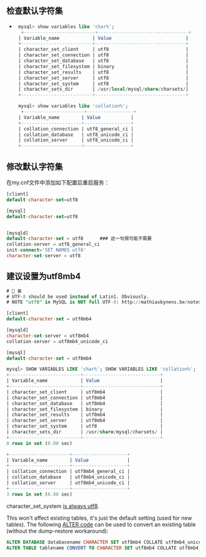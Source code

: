 ## 检查默认字符集

- ```sql
   mysql> show variables like 'char%';
    +--------------------------+---------------------------------+
   | Variable_name            | Value                           |
   +--------------------------+---------------------------------+
   | character_set_client     | utf8                            |
   | character_set_connection | utf8                            |
   | character_set_database   | utf8                            |
   | character_set_filesystem | binary                          |
   | character_set_results    | utf8                            |
   | character_set_server     | utf8                            |
   | character_set_system     | utf8                            |
   | character_sets_dir       | /usr/local/mysql/share/charsets/|
   +--------------------------+---------------------------------+
  ```

  ```sql
   mysql> show variables like 'collation%';
    +----------------------+-----------------+
   | Variable_name        | Value           |
   +----------------------+-----------------+
   | collation_connection | utf8_general_ci |
   | collation_database   | utf8_unicode_ci |
   | collation_server     | utf8_unicode_ci |
   +----------------------+-----------------+
  ```

## 修改默认字符集

在my.cnf文件中添加如下配置后重启服务：

```sql
[client]
default-character-set=utf8

[mysql]
default-character-set=utf8


[mysqld]
default-character-set = utf8      ### 这一句很可能不需要 
collation-server = utf8_general_ci
init-connect='SET NAMES utf8'
character-set-server = utf8
```

## 建议设置为utf8mb4

```sql
# 💩 𝌆
# UTF-8 should be used instead of Latin1. Obviously.
# NOTE "utf8" in MySQL is NOT full UTF-8: http://mathiasbynens.be/notes/mysql-utf8mb4

[client]
default-character-set = utf8mb4

[mysqld]
character-set-server = utf8mb4
collation-server = utf8mb4_unicode_ci

[mysql]
default-character-set = utf8mb4
```

```sql
mysql> SHOW VARIABLES LIKE 'char%'; SHOW VARIABLES LIKE 'collation%';
+--------------------------+----------------------------+
| Variable_name            | Value                      |
+--------------------------+----------------------------+
| character_set_client     | utf8mb4                    |
| character_set_connection | utf8mb4                    |
| character_set_database   | utf8mb4                    |
| character_set_filesystem | binary                     |
| character_set_results    | utf8mb4                    |
| character_set_server     | utf8mb4                    |
| character_set_system     | utf8                       |
| character_sets_dir       | /usr/share/mysql/charsets/ |
+--------------------------+----------------------------+
8 rows in set (0.00 sec)

+----------------------+--------------------+
| Variable_name        | Value              |
+----------------------+--------------------+
| collation_connection | utf8mb4_general_ci |
| collation_database   | utf8mb4_unicode_ci |
| collation_server     | utf8mb4_unicode_ci |
+----------------------+--------------------+
3 rows in set (0.00 sec)
```

character_set_system [is always utf8](http://dev.mysql.com/doc/refman/5.0/en/server-system-variables.html#sysvar_character_set_system). 

This won't affect existing tables, it's just the default setting (used for new tables). The following [ALTER code](https://stackoverflow.com/a/6115705) can be used to convert an existing table (without the dump-restore workaround):

```sql
ALTER DATABASE databasename CHARACTER SET utf8mb4 COLLATE utf8mb4_unicode_ci;
ALTER TABLE tablename CONVERT TO CHARACTER SET utf8mb4 COLLATE utf8mb4_unicode_ci;
```


